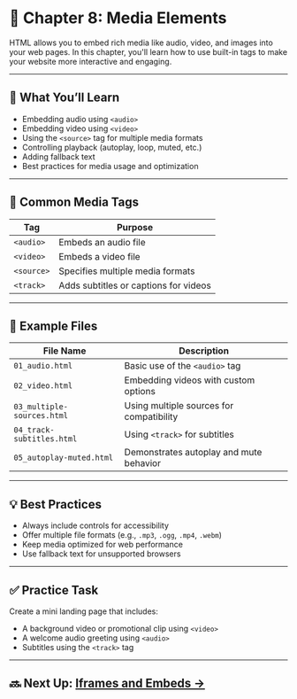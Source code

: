 # 🎥 Chapter 8: Media Elements

HTML allows you to embed rich media like audio, video, and images into your web pages. In this chapter, you'll learn how to use built-in tags to make your website more interactive and engaging.

---

## 🎯 What You’ll Learn

- Embedding audio using `<audio>`
- Embedding video using `<video>`
- Using the `<source>` tag for multiple media formats
- Controlling playback (autoplay, loop, muted, etc.)
- Adding fallback text
- Best practices for media usage and optimization

---

## 🧩 Common Media Tags

| Tag      | Purpose                                |
|----------|----------------------------------------|
| `<audio>` | Embeds an audio file                   |
| `<video>` | Embeds a video file                    |
| `<source>` | Specifies multiple media formats       |
| `<track>`  | Adds subtitles or captions for videos |

---

## 📄 Example Files

| File Name               | Description                                 |
|-------------------------|---------------------------------------------|
| `01_audio.html`         | Basic use of the `<audio>` tag              |
| `02_video.html`         | Embedding videos with custom options        |
| `03_multiple-sources.html` | Using multiple sources for compatibility |
| `04_track-subtitles.html` | Using `<track>` for subtitles             |
| `05_autoplay-muted.html`  | Demonstrates autoplay and mute behavior  |

---

## 💡 Best Practices

- Always include controls for accessibility
- Offer multiple file formats (e.g., `.mp3`, `.ogg`, `.mp4`, `.webm`)
- Keep media optimized for web performance
- Use fallback text for unsupported browsers

---

## ✅ Practice Task

Create a mini landing page that includes:
- A background video or promotional clip using `<video>`
- A welcome audio greeting using `<audio>`
- Subtitles using the `<track>` tag

---

## 🔜 Next Up: [Iframes and Embeds →](../09_iframes-and-embeds/README.md)

